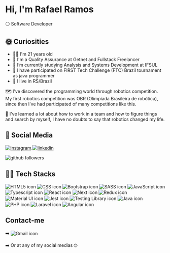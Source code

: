 

<h1 align="left">Hi, I'm Rafael Ramos</h1>
<p align="left"> ⚪ Software Developer </p>

## 🌞&nbsp;Curiosities
 
<ul>
 <li> 🙋‍♂️ I'm 21 years old </li>
 <li> 💼 I'm a Quality Assurance at Getnet and Fullstack Freelancer </li>
 <li> 🔭 I’m currently studying Analysis and Systems Development at IFSUL</li>
 <li> 🏉 I have participated on FIRST Tech Challenge (FTC) Brazil tournament as java programmer </li>
 <li> 🚩 I live in RS/Brazil </li>
 </ul>

 🗺️ I've discovered the programming world through robotics competition. My first robotics competition was OBR (Olimpíada Brasileira de robótica), since then I've had participated of many competitions like this. 
 
 📘 I've learned a lot about how to work in a team and how to figure things and search by myself, I have no doubts to say that robotics changed my life.
 
 ## 👨&nbsp;Social Media
 
 <p align="left">
  <a href="https://www.instagram.com/rafael_r4mos/" target="_blank">
   <img align="center" src="https://img.shields.io/badge/rafaelr4mos-E4405F?style=for-the-badge&logo=instagram&logoColor=white" alt="instagram"/>  
  </a>
 
  <a href="https://linkedin.com/in/rafaelr4mos" target="_blank">
   <img align="center" src="https://img.shields.io/badge/Rafael Ramos-0077B5?style=for-the-badge&logo=linkedin&logoColor=white" alt="linkedin"/>  
  </a>
 
 ![github followers](https://img.shields.io/github/followers/RafaelR4mos?style=social)
 </p>
 
 ## 👨‍💻&nbsp;Tech Stacks
 
 <p align="left">
  <img align="center" src="https://img.shields.io/badge/HTML5-E34F26?style=for-the-badge&logo=html5&logoColor=white" alt="HTML5 icon" />
  <img align="center" src="https://img.shields.io/badge/CSS3-1572B6?style=for-the-badge&logo=css3&logoColor=white" alt="CSS icon" />
  <img align="center" src="https://img.shields.io/badge/bootstrap-%23563D7C.svg?style=for-the-badge&logo=bootstrap&logoColor=white" alt="Bootstrap icon" />
  <img align="center" src="https://img.shields.io/badge/SASS-hotpink.svg?style=for-the-badge&logo=SASS&logoColor=white" alt="SASS icon" />
  <img align="center" src="https://img.shields.io/badge/JavaScript-F7DF1E?style=for-the-badge&logo=javascript&logoColor=black" alt="JavaScript icon" />
  <img align="center" src="https://img.shields.io/badge/TypeScript-007ACC?style=for-the-badge&logo=typescript&logoColor=white" alt="Typescript icon" />
  <img align="center" src="https://img.shields.io/badge/React-20232A?style=for-the-badge&logo=react&logoColor=61DAFB" alt="React icon" />
  <img align="center" src="https://img.shields.io/badge/Next-black?style=for-the-badge&logo=next.js&logoColor=white" alt="Next icon" />
  <img align="center" src="https://img.shields.io/badge/redux-%23593d88.svg?style=for-the-badge&logo=redux&logoColor=white" alt="Redux icon" />
  <img align="center" src="https://img.shields.io/badge/MUI-%230081CB.svg?style=for-the-badge&logo=mui&logoColor=white" alt="Material UI icon" />
  <img align="center" src="https://img.shields.io/badge/Jest-323330?style=for-the-badge&logo=Jest&logoColor=white" alt="Jest icon" />
  <img align="center" src="https://img.shields.io/badge/testing%20library-323330?style=for-the-badge&logo=testing-library&logoColor=red" alt="Testing Library icon" />
  <img align="center" src="https://img.shields.io/badge/Java-ED8B00?style=for-the-badge&logo=java&logoColor=white" alt="Java icon" />
  <img align="center" src="https://img.shields.io/badge/php-%23777BB4.svg?style=for-the-badge&logo=php&logoColor=white" alt="PHP icon" />
  <img align="center" src="https://img.shields.io/badge/laravel-%23FF2D20.svg?style=for-the-badge&logo=laravel&logoColor=white" alt="Laravel icon" />
  <img align="center" src="https://img.shields.io/badge/angular-%23DD0031.svg?style=for-the-badge&logo=angular&logoColor=white" alt="Angular icon" />
  
 </p>
 
  
 ## Contact-me
  ➡️ <img align="center" src="https://img.shields.io/badge/rafaelramos0401@gmail.com-D14836?style=for-the-badge&logo=gmail&logoColor=white" alt="Gmail icon" />
  
  ➡️ Or at any of my social medias 🤓
  
  

